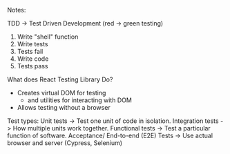 Notes:

TDD -> Test Driven Development (red -> green testing)
1. Write "shell" function
2. Write tests
3. Tests fail
4. Write code
5. Tests pass

What does React Testing Library Do?
- Creates virtual DOM for testing
    - and utilities for interacting with DOM
- Allows testing without a browser

Test types:
Unit tests -> Test one unit of code in isolation.
Integration tests -> How multiple units work together.
Functional tests -> Test a particular function of software.
Acceptance/ End-to-end (E2E) Tests -> Use actual browser and server (Cypress, Selenium)